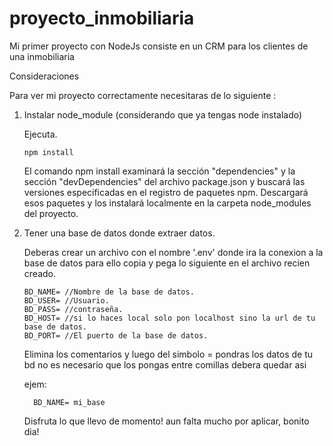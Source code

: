 # proyecto_inmobiliaria
Mi primer proyecto con NodeJs consiste en un CRM para los clientes de una inmobiliaria

Consideraciones

Para ver mi proyecto correctamente necesitaras de lo siguiente :

 1. Instalar node_module (considerando que ya tengas node instalado)
      
      Ejecuta.
                    
        npm install
             
   
      El comando npm install examinará la sección "dependencies" y la sección "devDependencies" del archivo package.json y buscará las versiones especificadas en       el registro de paquetes npm. Descargará esos paquetes y los instalará localmente en la carpeta node_modules del proyecto.
      
 2. Tener una base de datos donde extraer datos.
      
      Deberas crear un archivo con el nombre '.env' donde ira la conexion a la base de datos para ello copia y pega lo siguiente en el archivo recien creado.
      
        BD_NAME= //Nombre de la base de datos.
        BD_USER= //Usuario.
        BD_PASS= //contraseña.
        BD_HOST= //si lo haces local solo pon localhost sino la url de tu base de datos.
        BD_PORT= //El puerto de la base de datos.
      
      Elimina los comentarios y luego del simbolo = pondras los datos de tu bd no es necesario que los pongas entre comillas debera quedar asi
      
      ejem:
      
          BD_NAME= mi_base
 
      Disfruta lo que llevo de momento! 
      aun falta mucho por aplicar, bonito dia!
 

